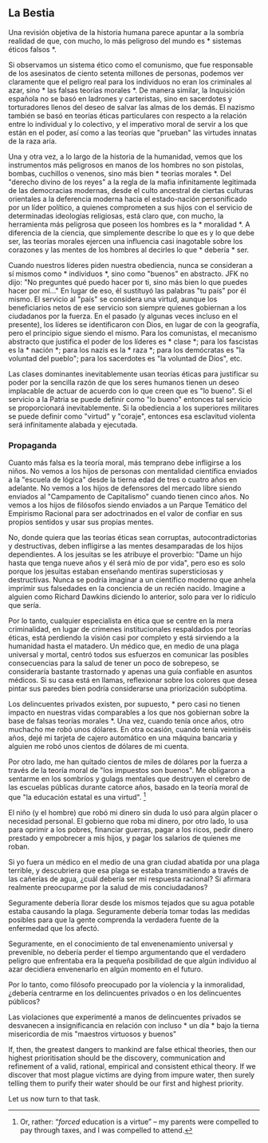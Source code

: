 ## La Bestia

Una revisión objetiva de la historia humana parece apuntar a la sombría realidad de que, con mucho, lo más peligroso del mundo es * sistemas éticos falsos *.

Si observamos un sistema ético como el comunismo, que fue responsable de los asesinatos de ciento setenta millones de personas, podemos ver claramente que el peligro real para los individuos no eran los criminales al azar, sino * las falsas teorías morales *. De manera similar, la Inquisición española no se basó en ladrones y carteristas, sino en sacerdotes y torturadores llenos del deseo de salvar las almas de los demás. El nazismo también se basó en teorías éticas particulares con respecto a la relación entre lo individual y lo colectivo, y el imperativo moral de servir a los que están en el poder, así como a las teorías que "prueban" las virtudes innatas de la raza aria.

Una y otra vez, a lo largo de la historia de la humanidad, vemos que los instrumentos más peligrosos en manos de los hombres no son pistolas, bombas, cuchillos o venenos, sino más bien * teorías morales *. Del "derecho divino de los reyes" a la regla de la mafia infinitamente legitimada de las democracias modernas, desde el culto ancestral de ciertas culturas orientales a la deferencia moderna hacia el estado-nación personificado por un líder político, a quienes comprometen a sus hijos con el servicio de determinadas ideologías religiosas, está claro que, con mucho, la herramienta más peligrosa que poseen los hombres es la * moralidad *. A diferencia de la ciencia, que simplemente describe lo que es y lo que debe ser, las teorías morales ejercen una influencia casi inagotable sobre los corazones y las mentes de los hombres al decirles lo que * debería * ser.

Cuando nuestros líderes piden nuestra obediencia, nunca se consideran a sí mismos como * individuos *, sino como "buenos" en abstracto. JFK no dijo: "No preguntes qué puedo hacer por ti, sino más bien lo que puedes hacer por mí..." En lugar de eso, él sustituyó las palabras "tu país" por él mismo. El servicio al "país" se considera una virtud, aunque los beneficiarios netos de ese servicio son siempre quienes gobiernan a los ciudadanos por la fuerza. En el pasado (y algunas veces incluso en el presente), los líderes se identificaron con Dios, en lugar de con la geografía, pero el principio sigue siendo el mismo. Para los comunistas, el mecanismo abstracto que justifica el poder de los líderes es * clase *; para los fascistas es la * nación *; para los nazis es la * raza *; para los demócratas es "la voluntad del pueblo"; para los sacerdotes es "la voluntad de Dios", etc.

Las clases dominantes inevitablemente usan teorías éticas para justificar su poder por la sencilla razón de que los seres humanos tienen un deseo implacable de actuar de acuerdo con lo que creen que es "lo bueno". Si el servicio a la Patria se puede definir como "lo bueno" entonces tal servicio se proporcionará inevitablemente. Si la obediencia a los superiores militares se puede definir como "virtud" y "coraje", entonces esa esclavitud violenta será infinitamente alabada y ejecutada.

### Propaganda

Cuanto más falsa es la teoría moral, más temprano debe infligirse a los niños. No vemos a los hijos de personas con mentalidad científica enviados a la "escuela de lógica" desde la tierna edad de tres o cuatro años en adelante. No vemos a los hijos de defensores del mercado libre siendo enviados al "Campamento de Capitalismo" cuando tienen cinco años. No vemos a los hijos de filósofos siendo enviados a un Parque Temático del Empirismo Racional para ser adoctrinados en el valor de confiar en sus propios sentidos y usar sus propias mentes.

No, donde quiera que las teorías éticas sean corruptas, autocontradictorias y destructivas, deben infligirse a las mentes desamparadas de los hijos dependientes. A los jesuitas se les atribuye el proverbio: "Dame un hijo hasta que tenga nueve años y él será mío de por vida", pero eso es solo porque los jesuitas estaban enseñando mentiras supersticiosas y destructivas. Nunca se podría imaginar a un científico moderno que anhela imprimir sus falsedades en la conciencia de un recién nacido. Imagine a alguien como Richard Dawkins diciendo lo anterior, solo para ver lo ridículo que sería.

Por lo tanto, cualquier especialista en ética que se centre en la mera criminalidad, en lugar de crímenes institucionales respaldados por teorías éticas, está perdiendo la visión casi por completo y está sirviendo a la humanidad hasta el matadero. Un médico que, en medio de una plaga universal y mortal, centró todos sus esfuerzos en comunicar las posibles consecuencias para la salud de tener un poco de sobrepeso, se consideraría bastante trastornado y apenas una guía confiable en asuntos médicos. Si su casa está en llamas, reflexionar sobre los colores que desea pintar sus paredes bien podría considerarse una priorización subóptima.

Los delincuentes privados existen, por supuesto, * pero casi no tienen impacto en nuestras vidas comparables a los que nos gobiernan sobre la base de falsas teorías morales *. Una vez, cuando tenía once años, otro muchacho me robó unos dólares. En otra ocasión, cuando tenía veintiséis años, dejé mi tarjeta de cajero automático en una máquina bancaria y alguien me robó unos cientos de dólares de mi cuenta.

Por otro lado, me han quitado cientos de miles de dólares por la fuerza a través de la teoría moral de "los impuestos son buenos". Me obligaron a sentarme en los sombríos y gulags mentales que destruyen el cerebro de las escuelas públicas durante catorce años, basado en la teoría moral de que "la educación estatal es una virtud". [^12]

El niño (y el hombre) que robó mi dinero sin duda lo usó para algún placer o necesidad personal. El gobierno que roba mi dinero, por otro lado, lo usa para oprimir a los pobres, financiar guerras, pagar a los ricos, pedir dinero prestado y empobrecer a mis hijos, y pagar los salarios de quienes me roban.

Si yo fuera un médico en el medio de una gran ciudad abatida por una plaga terrible, y descubriera que esa plaga se estaba transmitiendo a través de las cañerías de agua, ¿cuál debería ser mi respuesta racional? Si afirmara realmente preocuparme por la salud de mis conciudadanos?

Seguramente debería llorar desde los mismos tejados que su agua potable estaba causando la plaga. Seguramente debería tomar todas las medidas posibles para que la gente comprenda la verdadera fuente de la enfermedad que los afectó.

Seguramente, en el conocimiento de tal envenenamiento universal y prevenible, no debería perder el tiempo argumentando que el verdadero peligro que enfrentaba era la pequeña posibilidad de que algún individuo al azar decidiera envenenarlo en algún momento en el futuro.

Por lo tanto, como filósofo preocupado por la violencia y la inmoralidad, ¿debería centrarme en los delincuentes privados o en los delincuentes públicos?

Las violaciones que experimenté a manos de delincuentes privados se desvanecen a insignificancia en relación con incluso * un día * bajo la tierna misericordia de mis "maestros virtuosos y buenos"

If, then, the greatest dangers to mankind are false ethical theories, then our highest prioritisation should be the discovery, communication and refinement of a valid, rational, empirical and consistent ethical theory. If we discover that most plague victims are dying from impure water, then surely telling them to purify their water should be our first and highest priority.

Let us now turn to that task.

[^12]: Or, rather: “*forced* education is a virtue” – my parents were compelled to pay through taxes, and I was compelled to attend.